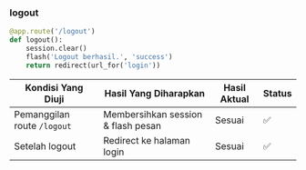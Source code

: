 ### logout
```python
@app.route('/logout')
def logout():
    session.clear()
    flash('Logout berhasil.', 'success')
    return redirect(url_for('login'))
```
| Kondisi Yang Diuji          | Hasil Yang Diharapkan              | Hasil Aktual | Status |
| --------------------------- | ---------------------------------- | ------------ | ------ |
| Pemanggilan route `/logout` | Membersihkan session & flash pesan | Sesuai       | ✅      |
| Setelah logout              | Redirect ke halaman login          | Sesuai       | ✅      |

